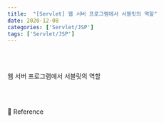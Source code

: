 ```yaml
---
title:  "[Servlet] 웹 서버 프로그램에서 서블릿의 역할"
date: 2020-12-08
categories: ['Servlet/JSP']
tags: ['Servlet/JSP']
---
```


<br><br>

웹 서버 프로그램에서 서블릿의 역할

<br><br>



:orange_book: Reference<br>

<br><br>


























